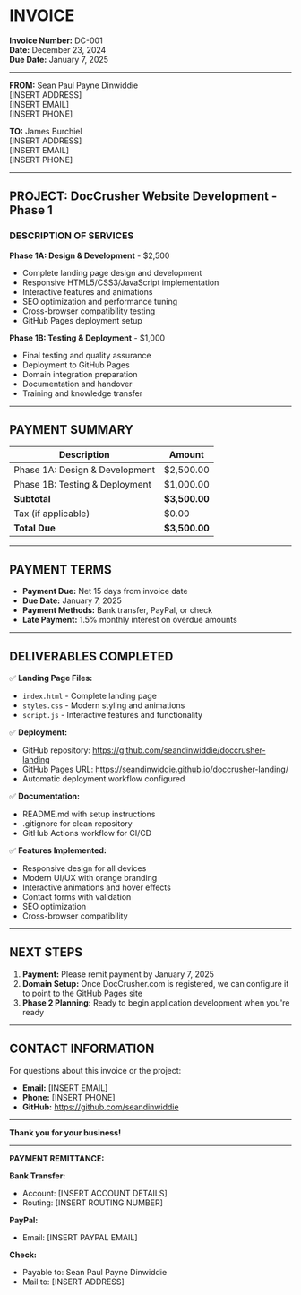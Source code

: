 # INVOICE

**Invoice Number:** DC-001  
**Date:** December 23, 2024  
**Due Date:** January 7, 2025  

---

**FROM:**
Sean Paul Payne Dinwiddie  
[INSERT ADDRESS]  
[INSERT EMAIL]  
[INSERT PHONE]  

**TO:**
James Burchiel  
[INSERT ADDRESS]  
[INSERT EMAIL]  
[INSERT PHONE]  

---

## PROJECT: DocCrusher Website Development - Phase 1

### DESCRIPTION OF SERVICES

**Phase 1A: Design & Development** - $2,500
- Complete landing page design and development
- Responsive HTML5/CSS3/JavaScript implementation
- Interactive features and animations
- SEO optimization and performance tuning
- Cross-browser compatibility testing
- GitHub Pages deployment setup

**Phase 1B: Testing & Deployment** - $1,000
- Final testing and quality assurance
- Deployment to GitHub Pages
- Domain integration preparation
- Documentation and handover
- Training and knowledge transfer

---

## PAYMENT SUMMARY

| Description | Amount |
|-------------|--------|
| Phase 1A: Design & Development | $2,500.00 |
| Phase 1B: Testing & Deployment | $1,000.00 |
| **Subtotal** | **$3,500.00** |
| Tax (if applicable) | $0.00 |
| **Total Due** | **$3,500.00** |

---

## PAYMENT TERMS

- **Payment Due:** Net 15 days from invoice date
- **Due Date:** January 7, 2025
- **Payment Methods:** Bank transfer, PayPal, or check
- **Late Payment:** 1.5% monthly interest on overdue amounts

---

## DELIVERABLES COMPLETED

✅ **Landing Page Files:**
- `index.html` - Complete landing page
- `styles.css` - Modern styling and animations
- `script.js` - Interactive features and functionality

✅ **Deployment:**
- GitHub repository: https://github.com/seandinwiddie/doccrusher-landing
- GitHub Pages URL: https://seandinwiddie.github.io/doccrusher-landing/
- Automatic deployment workflow configured

✅ **Documentation:**
- README.md with setup instructions
- .gitignore for clean repository
- GitHub Actions workflow for CI/CD

✅ **Features Implemented:**
- Responsive design for all devices
- Modern UI/UX with orange branding
- Interactive animations and hover effects
- Contact forms with validation
- SEO optimization
- Cross-browser compatibility

---

## NEXT STEPS

1. **Payment:** Please remit payment by January 7, 2025
2. **Domain Setup:** Once DocCrusher.com is registered, we can configure it to point to the GitHub Pages site
3. **Phase 2 Planning:** Ready to begin application development when you're ready

---

## CONTACT INFORMATION

For questions about this invoice or the project:
- **Email:** [INSERT EMAIL]
- **Phone:** [INSERT PHONE]
- **GitHub:** https://github.com/seandinwiddie

---

**Thank you for your business!**

---

**PAYMENT REMITTANCE:**

**Bank Transfer:**
- Account: [INSERT ACCOUNT DETAILS]
- Routing: [INSERT ROUTING NUMBER]

**PayPal:**
- Email: [INSERT PAYPAL EMAIL]

**Check:**
- Payable to: Sean Paul Payne Dinwiddie
- Mail to: [INSERT ADDRESS]
